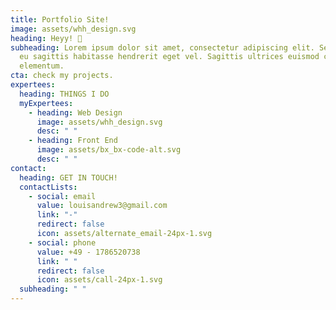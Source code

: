 ```yaml
---
title: Portfolio Site!
image: assets/whh_design.svg
heading: Heyy! 🤙️
subheading: Lorem ipsum dolor sit amet, consectetur adipiscing elit. Sem gravida
  eu sagittis habitasse hendrerit eget vel. Sagittis ultrices euismod cras
  elementum.
cta: check my projects.
expertees:
  heading: THINGS I DO
  myExpertees:
    - heading: Web Design
      image: assets/whh_design.svg
      desc: " "
    - heading: Front End
      image: assets/bx_bx-code-alt.svg
      desc: " "
contact:
  heading: GET IN TOUCH!
  contactLists:
    - social: email
      value: louisandrew3@gmail.com
      link: "-"
      redirect: false
      icon: assets/alternate_email-24px-1.svg
    - social: phone
      value: +49 - 1786520738
      link: " "
      redirect: false
      icon: assets/call-24px-1.svg
  subheading: " "
---
```

